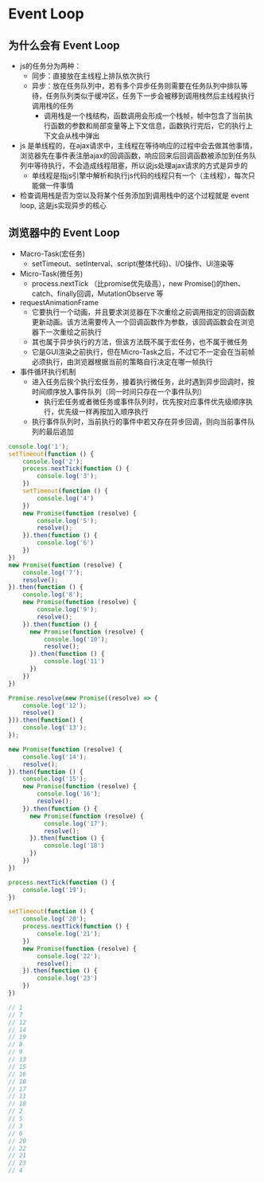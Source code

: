 # Event Loop

## 为什么会有 Event Loop

- js的任务分为两种：
  - 同步：直接放在主线程上排队依次执行
  - 异步：放在任务队列中，若有多个异步任务则需要在任务队列中排队等待，任务队列类似于缓冲区，任务下一步会被移到调用栈然后主线程执行调用栈的任务
    - 调用栈是一个栈结构，函数调用会形成一个栈帧，帧中包含了当前执行函数的参数和局部变量等上下文信息，函数执行完后，它的执行上下文会从栈中弹出
- js 是单线程的，在ajax请求中，主线程在等待响应的过程中会去做其他事情，浏览器先在事件表注册ajax的回调函数，响应回来后回调函数被添加到任务队列中等待执行，不会造成线程阻塞，所以说js处理ajax请求的方式是异步的
  - 单线程是指js引擎中解析和执行js代码的线程只有一个（主线程），每次只能做一件事情
- 检查调用栈是否为空以及将某个任务添加到调用栈中的这个过程就是 event loop, 这是js实现异步的核心

## 浏览器中的 Event Loop

- Macro-Task(宏任务)
  - setTimeout、setInterval、script(整体代码)、I/O操作、UI渲染等
- Micro-Task(微任务)
  - process.nextTick （比promise优先级高），new Promise()的then、catch、finally回调，MutationObserve 等
- requestAnimationFrame
  - 它要执行一个动画，并且要求浏览器在下次重绘之前调用指定的回调函数更新动画。该方法需要传入一个回调函数作为参数，该回调函数会在浏览器下一次重绘之前执行
  - 其也属于异步执行的方法，但该方法既不属于宏任务，也不属于微任务
  - 它是GUI渲染之前执行，但在Micro-Task之后，不过它不一定会在当前帧必须执行，由浏览器根据当前的策略自行决定在哪一帧执行
- 事件循环执行机制
  - 进入任务后挨个执行宏任务，接着执行微任务，此时遇到异步回调时，按时间顺序放入事件队列（同一时间只存在一个事件队列）
    - 执行宏任务或者微任务或事件队列时，优先按对应事件优先级顺序执行，优先级一样再按加入顺序执行
  - 执行事件队列时，当前执行的事件中若又存在异步回调，则向当前事件队列的最后追加

```js
console.log('1');
setTimeout(function () {
    console.log('2');
    process.nextTick(function () {
        console.log('3');
    })
    setTimeout(function () {
        console.log('4')
    })
    new Promise(function (resolve) {
        console.log('5');
        resolve();
    }).then(function () {
        console.log('6')
    })
})
new Promise(function (resolve) {
    console.log('7');
    resolve();
}).then(function () {
    console.log('8');
    new Promise(function (resolve) {
        console.log('9');
        resolve();
    }).then(function () {
      new Promise(function (resolve) {
          console.log('10');
          resolve();
      }).then(function () {
          console.log('11')
      })
    })
})

Promise.resolve(new Promise((resolve) => {
    console.log('12');
    resolve()
})).then(function() {
    console.log('13'); 
});

new Promise(function (resolve) {
    console.log('14');
    resolve();
}).then(function () {
    console.log('15');
    new Promise(function (resolve) {
        console.log('16');
        resolve();
    }).then(function () {
      new Promise(function (resolve) {
          console.log('17');
          resolve();
      }).then(function () {
          console.log('18')
      })
    })
})

process.nextTick(function () {
    console.log('19');
})

setTimeout(function () {
    console.log('20');
    process.nextTick(function () {
        console.log('21');
    })
    new Promise(function (resolve) {
        console.log('22');
        resolve();
    }).then(function () {
        console.log('23')
    })
})

// 1
// 7
// 12
// 14
// 19
// 8
// 9
// 13
// 15
// 16
// 10
// 17
// 11
// 18
// 2
// 5
// 3
// 6
// 20
// 22
// 21
// 23
// 4
```
